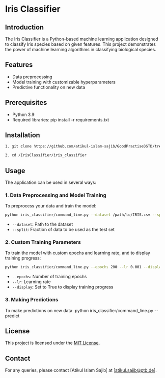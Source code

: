 # Iris Classifier

## Introduction

The Iris Classifier is a Python-based machine learning application designed to classify Iris species based on given features. This project demonstrates the power of machine learning algorithms in classifying biological species.

## Features

- Data preprocessing
- Model training with customizable hyperparameters
- Predictive functionality on new data

## Prerequisites

- Python 3.9
- Required libraries: pip install -r requirements.txt

## Installation

```bash
1. git clone https://github.com/atikul-islam-sajib/GoodPractiseDSTD/tree/main

2. cd /IrisClassifier/iris_classifier

```

## Usage

The application can be used in several ways:

### 1. Data Preprocessing and Model Training

To preprocess your data and train the model:

```bash
python iris_classifier/command_line.py --dataset /path/to/IRIS.csv --split 0.20 --preprocessing

```

- `--dataset`: Path to the dataset
- `--split`: Fraction of data to be used as the test set

### 2. Custom Training Parameters

To train the model with custom epochs and learning rate, and to display training progress:

```bash
python iris_classifier/command_line.py --epochs 200 --lr 0.001 --display True

```

- `--epochs`: Number of training epochs
- `--lr`: Learning rate
- `--display`: Set to True to display training progress

### 3. Making Predictions

To make predictions on new data:
python iris_classifier/command_line.py --predict

## License

This project is licensed under the [MIT License](LICENSE).

## Contact

For any queries, please contact [Atikul Islam Sajib] at [atikul.sajib@ptb.de].
